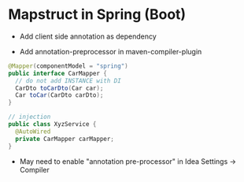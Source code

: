 # Mapstruct in Spring (Boot)

- Add client side annotation as dependency

- Add annotation-preprocessor in maven-compiler-plugin


```java
@Mapper(componentModel = "spring")
public interface CarMapper {
  // do not add INSTANCE with DI
  CarDto toCarDto(Car car);
  Car toCar(CarDto carDto);
}

// injection
public class XyzService {
  @AutoWired
  private CarMapper carMapper;
}
```

- May need to enable "annotation pre-processor" in Idea Settings -> Compiler
